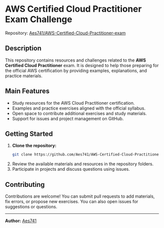 # AWS Certified Cloud Practitioner Exam Challenge

Repository: [Aes741/AWS-Certified-Cloud-Practitioner-exam](https://github.com/Aes741/AWS-Certified-Cloud-Practitioner-exam)

## Description

This repository contains resources and challenges related to the **AWS Certified Cloud Practitioner** exam. It is designed to help those preparing for the official AWS certification by providing examples, explanations, and practice materials.

## Main Features

- Study resources for the AWS Cloud Practitioner certification.
- Examples and practice exercises aligned with the official syllabus.
- Open space to contribute additional exercises and study materials.
- Support for issues and project management on GitHub.

## Getting Started

1. **Clone the repository:**
   ```bash
   git clone https://github.com/Aes741/AWS-Certified-Cloud-Practitioner-exam.git
   ```
2. Review the available materials and resources in the repository folders.
3. Participate in projects and discuss questions using issues.

## Contributing

Contributions are welcome! You can submit pull requests to add materials, fix errors, or propose new exercises. You can also open issues for suggestions or questions.

---

**Author:** [Aes741](https://github.com/Aes741)
